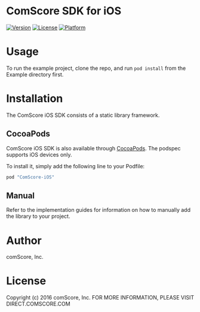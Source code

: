 # ComScore SDK for iOS

[![Version](https://img.shields.io/cocoapods/v/ComScore-iOS.svg?style=flat)](http://cocoapods.org/pods/ComScore-iOS)
[![License](https://img.shields.io/cocoapods/l/ComScore-iOS.svg?style=flat)](http://cocoapods.org/pods/ComScore-iOS)
[![Platform](https://img.shields.io/cocoapods/p/ComScore-iOS.svg?style=flat)](http://cocoapods.org/pods/ComScore-iOS)

Usage
=====

To run the example project, clone the repo, and run `pod install` from the Example directory first.

Installation
============

The ComScore iOS SDK consists of a static library framework.

CocoaPods
---------

ComScore iOS SDK is also available through [CocoaPods](http://cocoapods.org). The podspec supports iOS devices only. 

To install it, simply add the following line to your Podfile:

```ruby
pod "ComScore-iOS"
```

Manual
------

Refer to the implementation guides for information on how to manually add the library to your project.

Author
======

comScore, Inc.

License
=======

Copyright (c) 2016 comScore, Inc.
FOR MORE INFORMATION, PLEASE VISIT DIRECT.COMSCORE.COM
